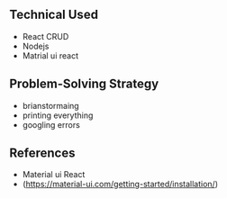 
## Technical Used
- React CRUD
- Nodejs
- Matrial ui react




## Problem-Solving Strategy

- brianstormaing
- printing everything 
- googling errors





## References

- Material ui React
- (https://material-ui.com/getting-started/installation/)





